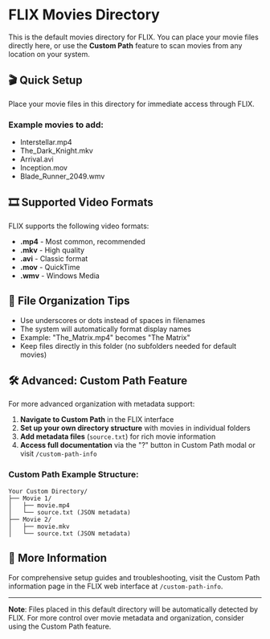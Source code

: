 # FLIX Movies Directory

This is the default movies directory for FLIX. You can place your movie files directly here, or use the **Custom Path** feature to scan movies from any location on your system.

## 🎬 Quick Setup

Place your movie files in this directory for immediate access through FLIX.

### Example movies to add:
- Interstellar.mp4
- The_Dark_Knight.mkv
- Arrival.avi
- Inception.mov
- Blade_Runner_2049.wmv

## 🎞️ Supported Video Formats

FLIX supports the following video formats:
- **.mp4** - Most common, recommended
- **.mkv** - High quality
- **.avi** - Classic format
- **.mov** - QuickTime
- **.wmv** - Windows Media

## 📁 File Organization Tips

- Use underscores or dots instead of spaces in filenames
- The system will automatically format display names
- Example: "The_Matrix.mp4" becomes "The Matrix"
- Keep files directly in this folder (no subfolders needed for default movies)

## 🛠️ Advanced: Custom Path Feature

For more advanced organization with metadata support:

1. **Navigate to Custom Path** in the FLIX interface
2. **Set up your own directory structure** with movies in individual folders
3. **Add metadata files** (`source.txt`) for rich movie information
4. **Access full documentation** via the "?" button in Custom Path modal or visit `/custom-path-info`

### Custom Path Example Structure:
```
Your Custom Directory/
├── Movie 1/
│   ├── movie.mp4
│   └── source.txt (JSON metadata)
├── Movie 2/
│   ├── movie.mkv
│   └── source.txt (JSON metadata)
```

## 🔗 More Information

For comprehensive setup guides and troubleshooting, visit the Custom Path information page in the FLIX web interface at `/custom-path-info`.

---

**Note**: Files placed in this default directory will be automatically detected by FLIX. For more control over movie metadata and organization, consider using the Custom Path feature.

